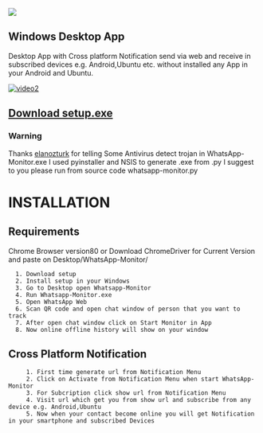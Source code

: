 ![](https://img.shields.io/badge/Full%20size-32MB-success)
 
 
 ##  Windows Desktop App
 Desktop App with Cross platform Notification send via web and receive in subscribed devices e.g. Android,Ubuntu etc. without installed any App in your Android and Ubuntu.


   [![video2](https://user-images.githubusercontent.com/29729380/71323225-e32aa900-24f6-11ea-8928-eecb77b0d8a2.png)
](https://www.youtube.com/watch?v=kd44QGSkKz8)


 ## [Download setup.exe](https://github.com/rizwansoaib/whatsapp-monitor/raw/master/Windows/WhatsApp-Monitor.exe)
 
 ### Warning
   Thanks [elanozturk](https://github.com/elanozturk) for telling Some Antivirus detect trojan in WhatsApp-Monitor.exe
 I used pyinstaller and NSIS to generate .exe from .py 
 I suggest to you please run from source code whatsapp-monitor.py 
 
 
 # INSTALLATION
 
   ## Requirements
   Chrome Browser version80 or Download ChromeDriver for Current Version and paste on Desktop/WhatsApp-Monitor/
   
      1. Download setup
      2. Install setup in your Windows
      3. Go to Desktop open Whatsapp-Monitor 
      4. Run Whatsapp-Monitor.exe
      5. Open WhatsApp Web 
      6. Scan QR code and open chat window of person that you want to track
      7. After open chat window click on Start Monitor in App
      8. Now online offline history will show on your window
      
   ## Cross Platform Notification
      
         1. First time generate url from Notification Menu
         2. Click on Activate from Notification Menu when start WhatsApp-Monitor
         3. For Subcription click show url from Notification Menu 
         4. Visit url which get you from show url and subscribe from any device e.g. Android,Ubuntu
         5. Now when your contact become online you will get Notification in your smartphone and subscribed Devices
        
